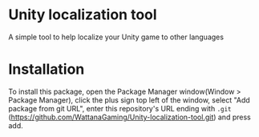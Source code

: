 # Unity localization tool
A simple tool to help localize your Unity game to other languages

# Installation
To install this package, open the Package Manager window(Window > Package Manager), click the plus sign top left of the window, select "Add package from git URL", enter this repository's URL ending with `.git` (https://github.com/WattanaGaming/Unity-localization-tool.git) and press add. 
